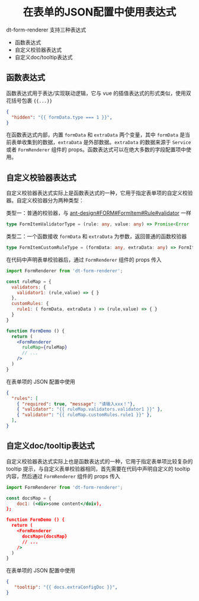 <h1 align='center'> 在表单的JSON配置中使用表达式 </h1>
dt-form-renderer 支持三种表达式

+ 函数表达式
+ 自定义校验器表达式
+ 自定义doc/tooltip表达式

## 函数表达式
函数表达式用于表达/实现联动逻辑，它与 vue 的插值表达式的形式类似，使用双花括号包裹 `{{...}}`
```json
{  
  "hidden": "{{ formData.type === 1 }}",
}
```
在函数表达式内部，内置 `formData` 和 `extraData` 两个变量，其中 `formData` 是当前表单收集到的数据，`extraData` 是外部数据。`extraData`  的数据来源于 `Service`  或者 `FormRenderer` 组件的 props。函数表达式可以在绝大多数的字段配置项中使用。


## 自定义校验器表达式
自定义校验器表达式实际上是函数表达式的一种，它用于指定表单项的自定义校验器。自定义校验器分为两种类型：

类型一：普通的校验器，与 [ant-design#FORM#FormItem#Rule#validator](https://ant.design/components/form-cn#rule) 一样
```typescript
type FormItemValidatorType = (rule: any, value: any) => Promise<Error | void>;
```

类型二：一个函数接收 `formData` 和 `extraData` 为参数，返回普通的函数校验器
```typescript
type FormItemCustomRuleType = (formData: any, extraData: any) => FormItemValidatorType;
```

在代码中声明表单校验器后，通过 `FormRenderer` 组件的 props 传入
```jsx
import FormRenderer from 'dt-form-renderer';

const ruleMap = {
  validators: {
    validator1: (rule,value) => { }
  },
  customRules: {
    rule1: ( formData, extraData ) => (rule,value) => { }
  }
}

function FormDemo () {
  return (
    <FormRenderer
      ruleMap={ruleMap}
      // ...
    />
  )
}
```

在表单项的 JSON 配置中使用
```json
{
  "rules": [
    { "required": true, "message": "请输入xxx！"},
    { "validator": "{{ ruleMap.validators.validator1 }}" },
    { "validator": "{{ ruleMap.customRules.rule1 }}" },
  ],
}
```

## 自定义doc/tooltip表达式
自定义校验器表达式实际上也是函数表达式的一种，它用于指定表单项比较复杂的 tooltip 提示，与自定义表单校验器相同，首先需要在代码中声明自定义的 tooltip 内容，然后通过 `FormRenderer` 组件的 props 传入
```jsx
import FormRenderer from 'dt-form-renderer';

const docsMap = {
    doc1: (<div>some content</doiv),
};

function FormDemo () {
  return (
    <FormRenderer
      docsMap={docsMap}
      // ...
    />
  )
}
```

在表单项的 JSON 配置中使用
```json
{
   "tooltip": "{{ docs.extraConfigDoc }}",
}
```


